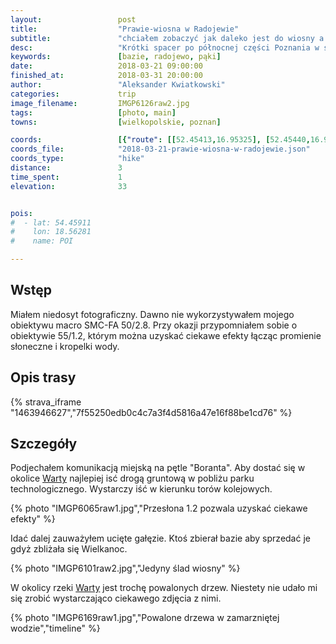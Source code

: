 ```yaml
---
layout:                 post
title:                  "Prawie-wiosna w Radojewie"
subtitle:               "chciałem zobaczyć jak daleko jest do wiosny a przy okazji może jakieś zdjęcia macro zrobić"
desc:                   "Krótki spacer po północnej części Poznania w strone rzeki Warta. Niestety jedynym objawem nadchodzącej wiosny były bazie (pąki witek wierzbowych)."
keywords:               [bazie, radojewo, pąki]
date:                   2018-03-21 09:00:00
finished_at:            2018-03-31 20:00:00
author:                 "Aleksander Kwiatkowski"
categories:             trip
image_filename:         IMGP6126raw2.jpg
tags:                   [photo, main]
towns:                  [wielkopolskie, poznan]

coords:                 [{"route": [[52.45413,16.95325], [52.45440,16.97123]], "type": "hike"}]
coords_file:            "2018-03-21-prawie-wiosna-w-radojewie.json"
coords_type:            "hike"
distance:               3
time_spent:             1
elevation:              33


pois:
#  - lat: 54.45911
#    lon: 18.56281
#    name: POI

---
```


[wiki-warta]: https://pl.wikipedia.org/wiki/Warta

## Wstęp

Miałem niedosyt fotograficzny. Dawno nie wykorzystywałem mojego obiektywu macro
SMC-FA 50/2.8. Przy okazji przypomniałem sobie o obiektywie 55/1.2, którym można uzyskać
ciekawe efekty łącząc promienie słoneczne i kropelki wody.

## Opis trasy

{% strava_iframe "1463946627","7f55250edb0c4c7a3f4d5816a47e16f88be1cd76" %}

## Szczegóły

Podjechałem komunikacją miejską na pętle "Boranta". Aby dostać się w
okolice [Warty][wiki-warta] najlepiej isć drogą gruntową w pobliżu
parku technologicznego. Wystarczy iść w kierunku torów kolejowych.

{% photo "IMGP6065raw1.jpg","Przesłona 1.2 pozwala uzyskać ciekawe efekty" %}

Idać dalej zauważyłem ucięte gałęzie. Ktoś zbierał bazie aby sprzedać je
gdyż zbliżała się Wielkanoc.

{% photo "IMGP6101raw2.jpg","Jedyny ślad wiosny" %}

W okolicy rzeki [Warty][wiki-warta] jest trochę powalonych drzew. Niestety
nie udało mi się zrobić wystarczająco ciekawego zdjęcia z nimi.

{% photo "IMGP6169raw1.jpg","Powalone drzewa w zamarzniętej wodzie","timeline" %}

